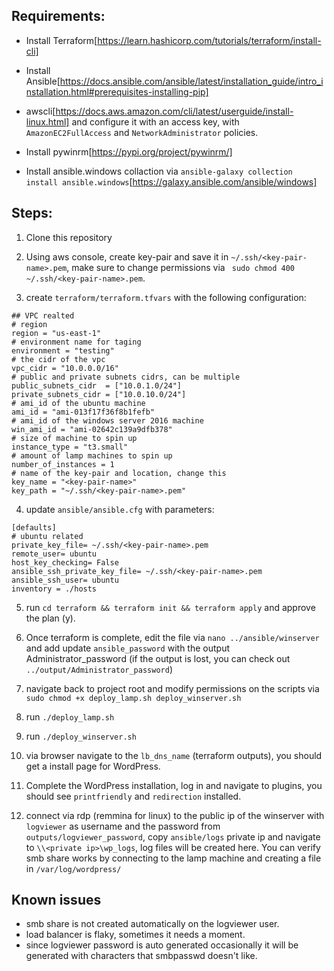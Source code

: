 ## Requirements:

- Install Terraform[https://learn.hashicorp.com/tutorials/terraform/install-cli]

- Install Ansible[https://docs.ansible.com/ansible/latest/installation_guide/intro_installation.html#prerequisites-installing-pip]

- awscli[https://docs.aws.amazon.com/cli/latest/userguide/install-linux.html] and configure it with an access key, with `AmazonEC2FullAccess` and `NetworkAdministrator` policies.

- Install pywinrm[https://pypi.org/project/pywinrm/]

- Install  ansible.windows collaction via `ansible-galaxy collection install ansible.windows`[https://galaxy.ansible.com/ansible/windows]

## Steps:

1. Clone this repository

2. Using aws console, create key-pair and save it in `~/.ssh/<key-pair-name>.pem`, make sure to change permissions via ` sudo chmod 400 ~/.ssh/<key-pair-name>.pem`.

3. create `terraform/terraform.tfvars` with the following configuration:

```
## VPC realted
# region
region = "us-east-1"
# environment name for taging
environment = "testing"
# the cidr of the vpc
vpc_cidr = "10.0.0.0/16"
# public and private subnets cidrs, can be multiple
public_subnets_cidr  = ["10.0.1.0/24"]
private_subnets_cidr = ["10.0.10.0/24"]
# ami_id of the ubuntu machine
ami_id = "ami-013f17f36f8b1fefb"
# ami_id of the windows server 2016 machine
win_ami_id = "ami-02642c139a9dfb378"
# size of machine to spin up
instance_type = "t3.small"
# amount of lamp machines to spin up
number_of_instances = 1
# name of the key-pair and location, change this
key_name = "<key-pair-name>"
key_path = "~/.ssh/<key-pair-name>.pem"
```


4. update `ansible/ansible.cfg` with parameters:

```
[defaults]
# ubuntu related
private_key_file= ~/.ssh/<key-pair-name>.pem
remote_user= ubuntu
host_key_checking= False
ansible_ssh_private_key_file= ~/.ssh/<key-pair-name>.pem
ansible_ssh_user= ubuntu
inventory = ./hosts
```

5. run `cd terraform && terraform init && terraform apply` and approve the plan (y).

6. Once terraform is complete, edit the file via `nano ../ansible/winserver` and add update `ansible_password` with the output Administrator_password (if the output is lost, you can check out `../output/Administrator_password`) 

7. navigate back to project root and modify permissions on the scripts via `sudo chmod +x deploy_lamp.sh deploy_winserver.sh`

8. run `./deploy_lamp.sh`

9. run  `./deploy_winserver.sh`

10. via browser navigate to the `lb_dns_name` (terraform outputs), you should get a install page for WordPress.

11. Complete the WordPress installation, log in and navigate to plugins, you should see `printfriendly` and `redirection` installed.

12. connect via rdp (remmina for linux) to the public ip of the winserver with `logviewer` as username and the password from `outputs/logviewer_password`, copy `ansible/logs` private ip and navigate to `\\<private ip>\wp_logs`, log files will be created here. You can verify smb share works by connecting to the lamp machine and creating a file in `/var/log/wordpress/`


## Known issues

- smb share is not created automatically on the logviewer user.
- load balancer is flaky, sometimes it needs a moment.
- since logviewer password is auto generated occasionally it will be generated with characters that smbpasswd doesn't like.